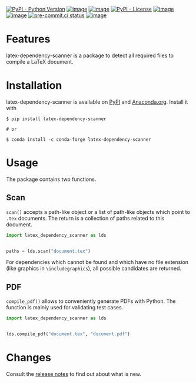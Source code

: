 [![PyPI - Python Version](https://img.shields.io/pypi/pyversions/latex-dependency-scanner)](https://pypi.org/project/latex-dependency-scanner)
[![image](https://img.shields.io/conda/vn/conda-forge/latex-dependency-scanner.svg)](https://anaconda.org/conda-forge/latex-dependency-scanner)
[![image](https://img.shields.io/conda/pn/conda-forge/latex-dependency-scanner.svg)](https://anaconda.org/conda-forge/latex-dependency-scanner)
[![PyPI - License](https://img.shields.io/pypi/l/latex-dependency-scanner)](https://pypi.org/project/latex-dependency-scanner)
[![image](https://img.shields.io/github/actions/workflow/status/pytask-dev/latex-dependency-scanner/main.yml?branch=main)](https://github.com/pytask-dev/latex-dependency-scanner/actions?query=branch%3Amain)
[![image](https://codecov.io/gh/pytask-dev/latex-dependency-scanner/branch/main/graph/badge.svg)](https://app.codecov.io/gh/pytask-dev/latex-dependency-scanner)
[![pre-commit.ci status](https://results.pre-commit.ci/badge/github/pytask-dev/latex-dependency-scanner/main.svg)](https://results.pre-commit.ci/latest/github/pytask-dev/latex-dependency-scanner/main)
[![image](https://img.shields.io/badge/code%20style-black-000000.svg)](https://github.com/psf/black)

# Features

latex-dependency-scanner is a package to detect all required files to compile a LaTeX
document.

# Installation

latex-dependency-scanner is available on
[PyPI](https://pypi.org/project/latex-dependency-scanner) and
[Anaconda.org](https://anaconda.org/conda-forge/latex-dependency-scanner). Install it
with

```console
$ pip install latex-dependency-scanner

# or

$ conda install -c conda-forge latex-dependency-scanner
```

# Usage

The package contains two functions.

## Scan

`scan()` accepts a path-like object or a list of path-like objects which point to `.tex`
documents. The return is a collection of paths related to this document.

```python
import latex_dependency_scanner as lds


paths = lds.scan("document.tex")
```

For dependencies which cannot be found and which have no file extension (like graphics
in `\includegraphics`), all possible candidates are returned.

## PDF

`compile_pdf()` allows to conveniently generate PDFs with Python. The function is mainly
used for validating test cases.

```python
import latex_dependency_scanner as lds


lds.compile_pdf("document.tex", "document.pdf")
```

# Changes

Consult the [release notes](CHANGES.md) to find out about what is new.
